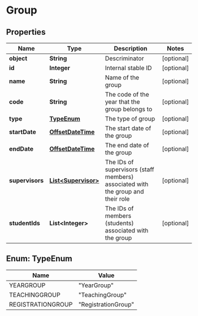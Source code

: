 
# Group

## Properties
Name | Type | Description | Notes
------------ | ------------- | ------------- | -------------
**object** | **String** | Descriminator |  [optional]
**id** | **Integer** | Internal stable ID |  [optional]
**name** | **String** | Name of the group |  [optional]
**code** | **String** | The code of the year that the group belongs to |  [optional]
**type** | [**TypeEnum**](#TypeEnum) | The type of group |  [optional]
**startDate** | [**OffsetDateTime**](OffsetDateTime.md) | The start date of the group |  [optional]
**endDate** | [**OffsetDateTime**](OffsetDateTime.md) | The end date of the group |  [optional]
**supervisors** | [**List&lt;Supervisor&gt;**](Supervisor.md) | The IDs of supervisors (staff members) associated with the group and their role |  [optional]
**studentIds** | **List&lt;Integer&gt;** | The IDs of members (students) associated with the group |  [optional]


<a name="TypeEnum"></a>
## Enum: TypeEnum
Name | Value
---- | -----
YEARGROUP | &quot;YearGroup&quot;
TEACHINGGROUP | &quot;TeachingGroup&quot;
REGISTRATIONGROUP | &quot;RegistrationGroup&quot;



